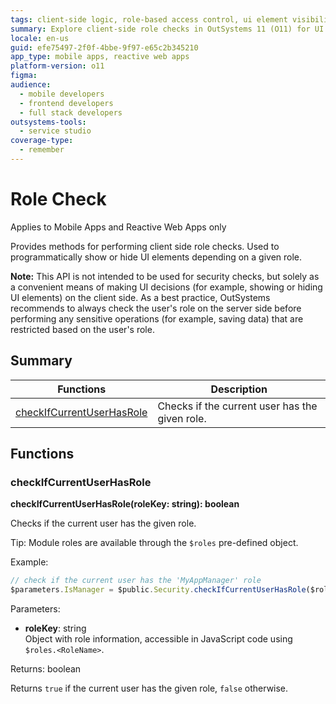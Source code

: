 ```yaml
---
tags: client-side logic, role-based access control, ui element visibility, javascript integration, mobile app development
summary: Explore client-side role checks in OutSystems 11 (O11) for UI element visibility control, not for security purposes.
locale: en-us
guid: efe75497-2f0f-4bbe-9f97-e65c2b345210
app_type: mobile apps, reactive web apps
platform-version: o11
figma:
audience:
  - mobile developers
  - frontend developers
  - full stack developers
outsystems-tools:
  - service studio
coverage-type:
  - remember
---
```


# Role Check

<div class="info" markdown="1">

Applies to Mobile Apps and Reactive Web Apps only

</div>

Provides methods for performing client side role checks. Used to programmatically show or hide UI elements depending on a given role.

**Note:** This API is not intended to be used for security checks, but solely as a convenient means of making UI decisions (for example, showing or hiding UI elements) on the client side. As a best practice, OutSystems recommends to always check the user's role on the server side before performing any sensitive operations (for example, saving data) that are restricted based on the user's role.

## Summary

|Functions|Description|
|---|---|
|[checkIfCurrentUserHasRole](rolecheck.md#checkifcurrentuserhasrole)|Checks if the current user has the given role.|

## Functions

### checkIfCurrentUserHasRole

**checkIfCurrentUserHasRole(roleKey: string): boolean**

Checks if the current user has the given role.

Tip: Module roles are available through the `$roles` pre-defined object.

Example:

```javascript
// check if the current user has the 'MyAppManager' role
$parameters.IsManager = $public.Security.checkIfCurrentUserHasRole($roles.MyAppManager);
```

Parameters:

* **roleKey**: string<br/> Object with role information, accessible in JavaScript code using `$roles.<RoleName>`.

Returns: boolean

Returns `true` if the current user has the given role, `false` otherwise.
